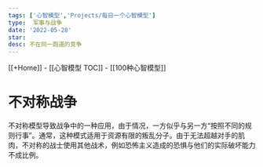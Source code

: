 ```yaml
---
tags: ['心智模型','Projects/每日一个心智模型']
type:  军事与战争
date: '2022-05-28'
star: 
desc: 不在同一跑道的竞争
---
```

[[+Home]] - [[心智模型 TOC]] - [[100种心智模型]]


# 不对称战争

不对称模型导致战争中的一种应用，由于情况，一方似乎与另一方“按照不同的规则行事”。通常，这种模式适用于资源有限的叛乱分子。由于无法超越对手的肌肉，不对称的战士使用其他战术，例如恐怖主义造成的恐惧与他们的实际破坏能力不成比例。